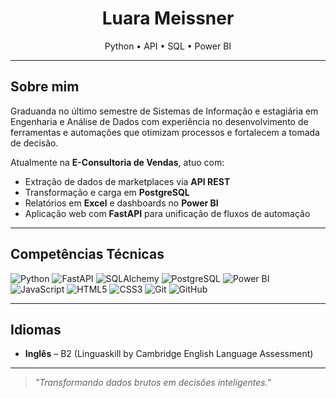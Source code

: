 <h1 align="center">Luara Meissner</h1>

<p align="center">
  Python • API • SQL • Power BI  
</p>

---

## Sobre mim  

Graduanda no último semestre de Sistemas de Informação e estagiária em Engenharia e Análise de Dados com experiência no desenvolvimento de ferramentas e automações que otimizam processos e fortalecem a tomada de decisão.  

Atualmente na **E-Consultoria de Vendas**, atuo com:  
- Extração de dados de marketplaces via **API REST** 
- Transformação e carga em **PostgreSQL**  
- Relatórios em **Excel** e dashboards no **Power BI**  
- Aplicação web com **FastAPI** para unificação de fluxos de automação  

---

## Competências Técnicas  

![Python](https://img.shields.io/badge/Python-3776AB?style=flat&logo=python&logoColor=white) 
![FastAPI](https://img.shields.io/badge/FastAPI-009688?style=flat&logo=fastapi&logoColor=white) 
![SQLAlchemy](https://img.shields.io/badge/SQLAlchemy-FA0000?style=flat&logo=sqlalchemy&logoColor=white)
![PostgreSQL](https://img.shields.io/badge/PostgreSQL-4169E1?style=flat&logo=postgresql&logoColor=white) 
![Power BI](https://img.shields.io/badge/PowerBI-F2C811?style=flat&logo=powerbi&logoColor=black) 
![JavaScript](https://img.shields.io/badge/JavaScript-F7DF1E?style=flat&logo=javascript&logoColor=black) 
![HTML5](https://img.shields.io/badge/HTML5-E34F26?style=flat&logo=html5&logoColor=white) 
![CSS3](https://img.shields.io/badge/CSS3-1572B6?style=flat&logo=css3&logoColor=white) 
![Git](https://img.shields.io/badge/Git-F05032?style=flat&logo=git&logoColor=white) 
![GitHub](https://img.shields.io/badge/GitHub-181717?style=flat&logo=github&logoColor=white)

---

## Idiomas  
- **Inglês** – B2 (Linguaskill by Cambridge English Language Assessment)  

---

> *"Transformando dados brutos em decisões inteligentes."*
